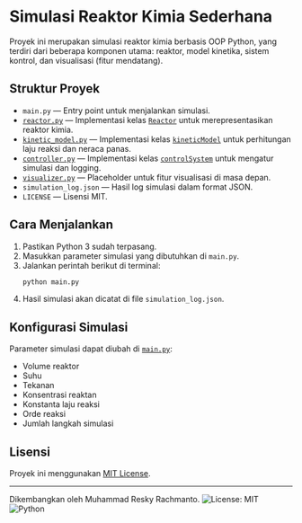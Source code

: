 # Simulasi Reaktor Kimia Sederhana

Proyek ini merupakan simulasi reaktor kimia berbasis OOP Python, yang terdiri dari beberapa komponen utama: reaktor, model kinetika, sistem kontrol, dan visualisasi (fitur mendatang).

## Struktur Proyek

- `main.py` — Entry point untuk menjalankan simulasi.
- [`reactor.py`](reactor.py) — Implementasi kelas [`Reactor`](reactor.py) untuk merepresentasikan reaktor kimia.
- [`kinetic_model.py`](kinetic_model.py) — Implementasi kelas [`kineticModel`](kinetic_model.py) untuk perhitungan laju reaksi dan neraca panas.
- [`controller.py`](controller.py) — Implementasi kelas [`controlSystem`](controller.py) untuk mengatur simulasi dan logging.
- [`visualizer.py`](visualizer.py) — Placeholder untuk fitur visualisasi di masa depan.
- `simulation_log.json` — Hasil log simulasi dalam format JSON.
- `LICENSE` — Lisensi MIT.

## Cara Menjalankan

1. Pastikan Python 3 sudah terpasang.
2. Masukkan parameter simulasi yang dibutuhkan di `main.py`.
3. Jalankan perintah berikut di terminal:
   ```sh
   python main.py
   ```
4. Hasil simulasi akan dicatat di file `simulation_log.json`.

## Konfigurasi Simulasi

Parameter simulasi dapat diubah di [`main.py`](main.py):

- Volume reaktor
- Suhu
- Tekanan
- Konsentrasi reaktan
- Konstanta laju reaksi
- Orde reaksi
- Jumlah langkah simulasi

## Lisensi

Proyek ini menggunakan [MIT License](LICENSE).

---

Dikembangkan oleh Muhammad Resky Rachmanto.
![License: MIT](https://img.shields.io/badge/License-MIT-yellow.svg)
![Python](https://img.shields.io/badge/Python-3.8%2B-blue.svg)
